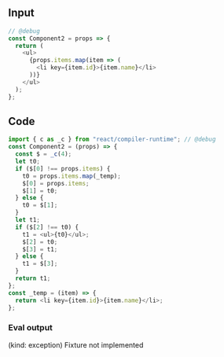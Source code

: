 
## Input

```javascript
// @debug
const Component2 = props => {
  return (
    <ul>
      {props.items.map(item => (
        <li key={item.id}>{item.name}</li>
      ))}
    </ul>
  );
};

```

## Code

```javascript
import { c as _c } from "react/compiler-runtime"; // @debug
const Component2 = (props) => {
  const $ = _c(4);
  let t0;
  if ($[0] !== props.items) {
    t0 = props.items.map(_temp);
    $[0] = props.items;
    $[1] = t0;
  } else {
    t0 = $[1];
  }
  let t1;
  if ($[2] !== t0) {
    t1 = <ul>{t0}</ul>;
    $[2] = t0;
    $[3] = t1;
  } else {
    t1 = $[3];
  }
  return t1;
};
const _temp = (item) => {
  return <li key={item.id}>{item.name}</li>;
};

```
      
### Eval output
(kind: exception) Fixture not implemented